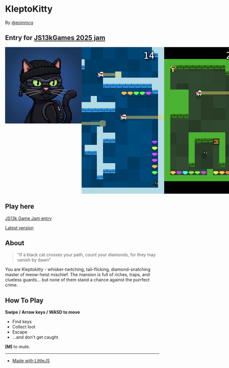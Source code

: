 # KleptoKitty

By [@eoinmcg](https://twitter.com/eoinmcg)
  
Entry for [JS13kGames 2025 jam](https://js13kgames.com/2025/games/kleptokitty)
--

<div style="display: flex; align-items: flex-start;">
  <img src="https://raw.githubusercontent.com/eoinmcg/kleptokitty/main/promo/cover250x250.png" title="Banner"">
  <img src="https://raw.githubusercontent.com/eoinmcg/kleptokitty/main/promo/screenshot1.png" title="screenshot"">
  <img src="https://raw.githubusercontent.com/eoinmcg/kleptokitty/main/promo/gameplay1.gif" title="gamplay"">
</div>

## Play here

[JS13k Game Jam entry](https://js13kgames.com/2025/games/kleptokitty)
  
[Latest version](https://eoinmcgrath.com/kleptokitty)

## About

> "If a black cat crosses your path, count your diamonds,
for they may vanish by dawn"

You are Kleptokitty - whisker-twitching, tail-flicking, diamond-snatching
master of meow-heist mischief. The mansion is full of riches, traps, and
clueless guards... but none of them stand a chance against the purrfect
crime.

## How To Play

__Swipe / Arrow keys / WASD to move__

- Find keys
- Collect loot
- Escape
- ...and don't get caught
  
__[M]__ to mute.

-----

- [Made with LittleJS](https://github.com/KilledByAPixel/LittleJS)
